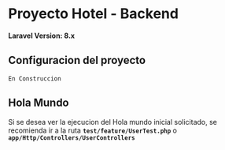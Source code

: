 # Proyecto Hotel - Backend

**Laravel Version: 8.x**

## Configuracion del proyecto

`En Construccion`


## Hola Mundo

Si se desea ver la ejecucion del Hola mundo inicial solicitado, 
se recomienda ir a la ruta **`test/feature/UserTest.php`** o **`app/Http/Controllers/UserControllers`**

